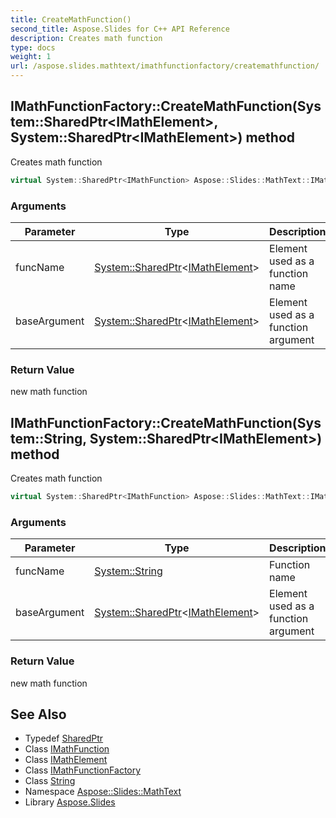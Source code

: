 ```yaml
---
title: CreateMathFunction()
second_title: Aspose.Slides for C++ API Reference
description: Creates math function
type: docs
weight: 1
url: /aspose.slides.mathtext/imathfunctionfactory/createmathfunction/
---
```

## IMathFunctionFactory::CreateMathFunction(System::SharedPtr\<IMathElement\>, System::SharedPtr\<IMathElement\>) method


Creates math function

```cpp
virtual System::SharedPtr<IMathFunction> Aspose::Slides::MathText::IMathFunctionFactory::CreateMathFunction(System::SharedPtr<IMathElement> funcName, System::SharedPtr<IMathElement> baseArgument)=0
```


### Arguments

| Parameter | Type | Description |
| --- | --- | --- |
| funcName | [System::SharedPtr](../../../system/sharedptr/)\<[IMathElement](../../imathelement/)\> | Element used as a function name |
| baseArgument | [System::SharedPtr](../../../system/sharedptr/)\<[IMathElement](../../imathelement/)\> | Element used as a function argument |

### Return Value

new math function

## IMathFunctionFactory::CreateMathFunction(System::String, System::SharedPtr\<IMathElement\>) method


Creates math function

```cpp
virtual System::SharedPtr<IMathFunction> Aspose::Slides::MathText::IMathFunctionFactory::CreateMathFunction(System::String funcName, System::SharedPtr<IMathElement> baseArgument)=0
```


### Arguments

| Parameter | Type | Description |
| --- | --- | --- |
| funcName | [System::String](../../../system/string/) | Function name |
| baseArgument | [System::SharedPtr](../../../system/sharedptr/)\<[IMathElement](../../imathelement/)\> | Element used as a function argument |

### Return Value

new math function

## See Also

* Typedef [SharedPtr](../../../system/sharedptr/)
* Class [IMathFunction](../../imathfunction/)
* Class [IMathElement](../../imathelement/)
* Class [IMathFunctionFactory](../)
* Class [String](../../../system/string/)
* Namespace [Aspose::Slides::MathText](../../)
* Library [Aspose.Slides](../../../)